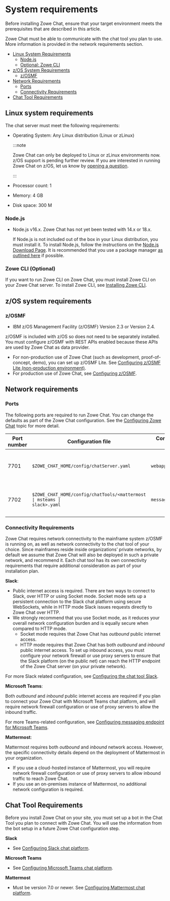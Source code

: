 # System requirements

Before installing Zowe Chat, ensure that your target environment meets the prerequisites that are described in this article. 

Zowe Chat must be able to communicate with the chat tool you plan to use. More information is provided in the network requirements section. 

- [Linux System Requirements](#linux-system-requirements)
  - [Node.js](#nodejs)
  - [Optional: Zowe CLI](#zowe-cli-optional)
- [z/OS System Requirements](#zos-system-requirements)
  - [z/OSMF](#zosmf)
- [Network Requirements](#network-requirements)
  - [Ports](#ports)
  - [Connectivity Requirements](#connectivity-requirements)
- [Chat Tool Requirements](#chat-tool-requirements)

## Linux system requirements

The chat server must meet the following requirements: 

- Operating System: Any Linux distribution (Linux or zLinux)
  
  :::note
  
  Zowe Chat can only be deployed to Linux or zLinux environments now. z/OS support is pending further review. If you are interested in running Zowe Chat on z/OS, let us know by [opening a question](https://github.com/zowe/zowe-chat/issues/new/choose).

  :::

- Processor count: 1
- Memory: 4 GB
- Disk space: 300 M

### Node.js

- Node.js v16.x. Zowe Chat has not yet been tested with 14.x or 18.x.

  If Node.js is not included out of the box in your Linux distribution, you must install it. To install Node.js, follow the instructions on the [Node.js Download Page](https://nodejs.org/en/download/). It is recommended that you use a package manager [as outlined here](https://nodejs.org/en/download/package-manager/) if possible.

### Zowe CLI (Optional)

If you want to run Zowe CLI on Zowe Chat, you must install Zowe CLI on your Zowe Chat server. To install Zowe CLI, see [Installing Zowe CLI](../cli-installcli.md).

## z/OS system requirements

### z/OSMF

- IBM z/OS Management Facility (z/OSMF) Version 2.3 or Version 2.4.
<!--z/OS V2.2 reached end of support on 30 September 2020-->

  z/OSMF is included with z/OS so does not need to be separately installed. You must configure z/OSMF with REST APIs enabled because these APIs are used by Zowe Chat as data provider. 

  - For non-production use of Zowe Chat (such as development, proof-of-concept, demo), you can set up z/OSMF Lite. See [Configuring z/OSMF Lite (non-production environment)](../systemrequirements-zosmf-lite.md).
  - For production use of Zowe Chat, see [Configuring z/OSMF](../systemrequirements-zosmf.md).

## Network requirements

### Ports

The following ports are required to run Zowe Chat. You can change the defaults as part of the Zowe Chat configuration. See the [Configuring Zowe Chat](./chat_configure_overview.md) topic for more detail.

| Port number | Configuration file | Configuration field | Description |
|------|------|------|-----|
| 7701 | `$ZOWE_CHAT_HOME/config/chatServer.yaml` | `webapp.port` | Used to host a web application required to login users |  
| 7702 | <code>$ZOWE_CHAT_HOME/config/chatTools/&lt;mattermost &#124; msteams &#124; slack&gt;.yaml</code> | `messagingApp.port` | Used as the messaging endpoint by some chat tools. |

### Connectivity Requirements

Zowe Chat requires network connectivity to the mainframe system z/OSMF is running on, as well as network connectivity to the chat tool of your choice. Since mainframes reside inside organizations’ private networks, by default we assume that Zowe Chat will also be deployed in such a private network, and recommend it. Each chat tool has its own connectivity requirements that require additional consideration as part of your installation plan.

**Slack**:

- Public internet access is required. There are two ways to connect to Slack, over HTTP or using Socket mode. Socket mode sets up a persistent connection to the Slack chat platform using secure WebSockets, while in HTTP mode Slack issues requests directly to Zowe Chat over HTTP. 
- We strongly recommend that you use Socket mode, as it reduces your overall network configuration burden and is equally secure when compared to HTTP mode.
  - Socket mode requires that Zowe Chat has *outbound* public internet access.
  - HTTP mode requires that Zowe Chat has both *outbound* and *inbound* public internet access. To set up inbound access, you must configure your network firewall or use proxy servers to ensure that the Slack platform (on the public net) can reach the HTTP endpoint of the Zowe Chat server (on your private network). 

For more Slack related configuration, see [Configuring the chat tool Slack](chat_prerequisite_slack.md).


**Microsoft Teams**:

Both *outbound* and *inbound* public internet access are required if you plan to connect your Zowe Chat with Microsoft Teams chat platform, and will require network firewall configuration or use of proxy servers to allow the inbound traffic. 

For more Teams-related configuration, see [Configuring messaging endpoint for Microsoft Teams](chat_prerequisite_teams_configure_endpoint.md).

**Mattermost**:

Mattermost requires both *outbound* and *inbound* network access. However, the specific connectivity details depend on the deployment of Mattermost in your organization.

- If you use a cloud-hosted instance of Mattermost, you will require network firewall configuration or use of proxy servers to allow inbound traffic to reach Zowe Chat.
- If you use an on-premises instance of Mattermost, no additional network configuration is required.

## Chat Tool Requirements

Before you install Zowe Chat on your site, you must set up a bot in the Chat Tool you plan to connect with Zowe Chat. You will use the information from the bot setup in a future Zowe Chat configuration step. 

**Slack**
- See [Configuring Slack chat platform](chat_prerequisite_slack.md).

**Microsoft Teams**
- See [Configuring Microsoft Teams chat platform](chat_prerequisite_teams.md).

**Mattermost**
-  Must be version 7.0 or newer. See [Configuring Mattermost chat platform](chat_prerequisite_mattermost.md).
           
